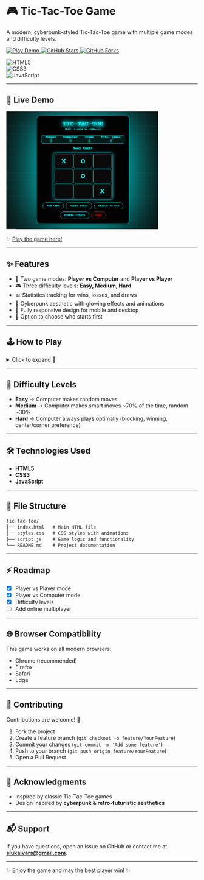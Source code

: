 # 🎮 Tic-Tac-Toe Game  

A modern, cyberpunk-styled Tic-Tac-Toe game with multiple game modes and difficulty levels.  

<a href="https://dice.infy.uk/" target="_blank">
  <img src="https://img.shields.io/badge/Play%20Now-Live%20Demo-brightgreen?style=for-the-badge" alt="Play Demo"/>
</a>
<a href="https://github.com/ivarssluka/tic-tac-toe/stargazers" target="_blank">
  <img src="https://img.shields.io/github/stars/ivarssluka/tic-tac-toe?style=social" alt="GitHub Stars"/>
</a>
<a href="https://github.com/ivarssluka/tic-tac-toe/network/members" target="_blank">
  <img src="https://img.shields.io/github/forks/ivarssluka/tic-tac-toe?style=social" alt="GitHub Forks"/>
</a>  


![HTML5](https://img.shields.io/badge/HTML5-E34F26?logo=html5&logoColor=white)  
![CSS3](https://img.shields.io/badge/CSS3-1572B6?logo=css3&logoColor=white)  
![JavaScript](https://img.shields.io/badge/JavaScript-F7DF1E?logo=javascript&logoColor=black)  

---

## 🚀 Live Demo  

<a href="https://dice.infy.uk/" target="_blank">
  <img src="image.png" alt="Tic Tac Toe Screenshot" width="400"/>
</a>  

✨ <a href="https://dice.infy.uk/" target="_blank">Play the game here!</a>  

---

## ✨ Features  

* 🎯 Two game modes: **Player vs Computer** and **Player vs Player**  
* 🎮 Three difficulty levels: **Easy, Medium, Hard**  
* 📊 Statistics tracking for wins, losses, and draws  
* 🌟 Cyberpunk aesthetic with glowing effects and animations  
* 📱 Fully responsive design for mobile and desktop  
* 🔄 Option to choose who starts first  

---

## 🕹️ How to Play  

<details>
  <summary>Click to expand 📖</summary>

1. Select your preferred game mode (**PvC** or **PvP**)  
2. Choose difficulty level (Easy, Medium, or Hard) when playing vs Computer  
3. Select who starts first (Player or Computer in PvC, X or O in PvP)  
4. Click on an empty cell to place your mark  
5. Get **three in a row** horizontally, vertically, or diagonally to win  
6. Track your performance in the score panel  

</details>

---

## 🧠 Difficulty Levels  

* **Easy** → Computer makes random moves  
* **Medium** → Computer makes smart moves ~70% of the time, random ~30%  
* **Hard** → Computer always plays optimally (blocking, winning, center/corner preference)  

---

## 🛠️ Technologies Used  

* **HTML5**  
* **CSS3**
* **JavaScript**  

---

## 📂 File Structure  

```
tic-tac-toe/
├── index.html   # Main HTML file
├── styles.css   # CSS styles with animations
├── script.js    # Game logic and functionality
└── README.md    # Project documentation
```
---

## ⚡ Roadmap  

- [x] Player vs Player mode  
- [x] Player vs Computer mode  
- [x] Difficulty levels  
- [ ] Add online multiplayer  

---

## 🌐 Browser Compatibility  

This game works on all modern browsers:  

* Chrome (recommended)  
* Firefox  
* Safari  
* Edge  

---

## 🤝 Contributing  

Contributions are welcome! 🎉  

1. Fork the project  
2. Create a feature branch (`git checkout -b feature/YourFeature`)  
3. Commit your changes (`git commit -m 'Add some feature'`)  
4. Push to your branch (`git push origin feature/YourFeature`)  
5. Open a Pull Request  

---

## 🙏 Acknowledgments  

* Inspired by classic Tic-Tac-Toe games  
* Design inspired by **cyberpunk & retro-futuristic aesthetics**  

---

## 📬 Support  

If you have questions, open an issue on GitHub or contact me at **[slukaivars@gmail.com](mailto:slukaivars@gmail.com)**.  

---

✨ Enjoy the game and may the best player win! ✨  